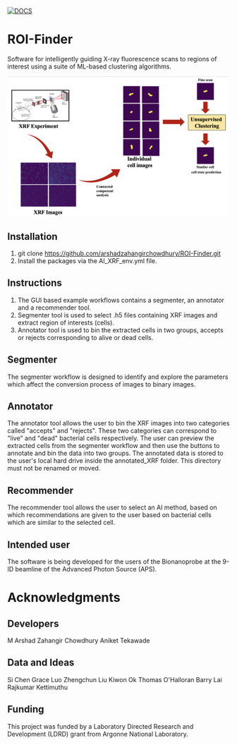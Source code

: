 [![DOCS](https://readthedocs.org/projects/docs/badge/?version=latest)](https://roi-finder.readthedocs.io/en/latest/?badge=latest)

# ROI-Finder
Software for intelligently guiding X-ray fluorescence scans to regions of interest using a suite of ML-based clustering algorithms. 


<p align="center">
  <img width="500" src="imgs/ROI-Finder.png">
</p>

## Installation

1. git clone https://github.com/arshadzahangirchowdhury/ROI-Finder.git
2. Install the packages via the AI_XRF_env.yml file.

## Instructions

1. The GUI based example workflows contains a segmenter, an annotator and a recommender tool.
2. Segmenter tool is used to select .h5 files containing XRF images and extract region of interests (cells).
3. Annotator tool is used to bin the extracted cells in two groups, accepts or rejects corresponding to alive or dead cells.

## Segmenter

The segmenter workflow is designed to identify and explore the parameters which affect the conversion process of images to binary images.

## Annotator

The annotator tool allows the user to bin the XRF images into two categories called "accepts" and "rejects". These two categories can correspond to "live" and "dead" bacterial cells respectively. The user can preview the extracted cells from the segmenter workflow and then use the buttons to annotate and bin the data into two groups. The annotated data is stored to the user's local hard drive inside the annotated_XRF folder. This directory must not be renamed or moved.

## Recommender

The recommender tool allows the user to select an AI method, based on which recommendations are given to the user based on bacterial cells which are similar to the selected cell.

## Intended user
The software is being developed for the users of the Bionanoprobe at the 9-ID beamline of the Advanced Photon Source (APS).  


# Acknowledgments



## Developers

M Arshad Zahangir Chowdhury
Aniket Tekawade

## Data and Ideas

Si Chen
Grace Luo
Zhengchun Liu
Kiwon Ok
Thomas O'Halloran
Barry Lai
Rajkumar Kettimuthu

## Funding

This project was funded by a Laboratory Directed Research and Development (LDRD) grant from Argonne National Laboratory.
